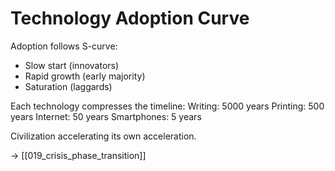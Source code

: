 # Technology Adoption Curve

Adoption follows S-curve:
- Slow start (innovators)
- Rapid growth (early majority)
- Saturation (laggards)

Each technology compresses the timeline:
Writing: 5000 years
Printing: 500 years
Internet: 50 years
Smartphones: 5 years

Civilization accelerating its own acceleration.

→ [[019_crisis_phase_transition]]
